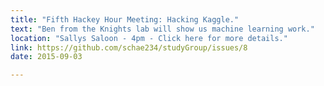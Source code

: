 ```yaml
---
title: "Fifth Hackey Hour Meeting: Hacking Kaggle."
text: "Ben from the Knights lab will show us machine learning work."
location: "Sallys Saloon - 4pm - Click here for more details."
link: https://github.com/schae234/studyGroup/issues/8
date: 2015-09-03

---
```

